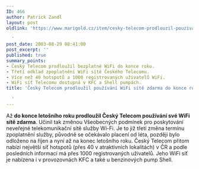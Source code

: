 ```yaml
---
ID: 466
author: Patrick Zandl
layout: post
oldlink: 'https://www.marigold.cz/item/cesky-telecom-prodlouzil-pouzivani-wifi-site-zdarma-do-konce-roku

  '
post_date: 2003-08-29 08:41:00
post_excerpt: ''
published: true
summary_points:
- Český Telecom prodloužil bezplatné WiFi do konce roku.
- Třetí odklad zpoplatnění WiFi sítě Českého Telecomu.
- Více než 40 hotspotů a 1000 registrovaných uživatelů WiFi.
- WiFi síť Telecomu dostupná v KFC a Shell pumpách.
title: 'Český Telecom prodloužil používání WiFi sítě zdarma do konce roku

  '
---
```


Až <STRONG>do konce letošního roku prodloužil Český Telecom používání své WiFi sítě zdarma</STRONG>. Učinil tak změnou Všeobecných podmínek pro poskytování neveřejné telekomunikační sítě služby Wi-Fi. Je to již třetí změna termínu zpoplatnění služby, původně se očekávalo placení od léta, později bylo odloženo na říjen a nyní až na konec letošního roku. Český Telecom přitom nabízí největší síť hotspotů (přes 40 v atraktivních lokalitách) v ČR a podle posledních informací má přes 1000 registrovaných uživatelů. Jeho WiFi síť je nabízena i v provozovnách KFC a také u benzinových pump Shell.